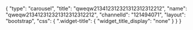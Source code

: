 {
    "type": "carousel",
    "title": "qweqw213412312321312312312212",
    "name": "qweqw213412312321312312312212",
    "channelId": "121494071",
    "layout": "bootstrap",
    "css": {
        ".widget-title": {
            "widget_title_display": "none"
        }
    }
}